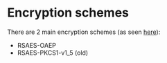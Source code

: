 # Encryption schemes

There are 2 main encryption schemes (as seen [here](https://en.wikipedia.org/wiki/PKCS_1#Schemes)):

* RSAES-OAEP
* RSAES-PKCS1-v1_5 (old)
